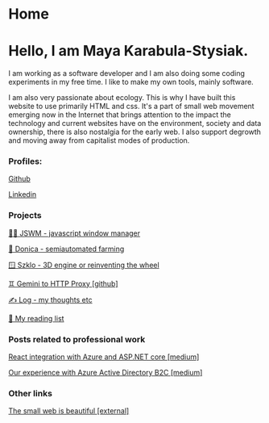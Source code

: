 # Home

# Hello, I am Maya Karabula-Stysiak.

I am working as a software developer and I am also doing some coding experiments in my free time. I like to make my own tools, mainly software.

I am also very passionate about ecology. This is why I have built this website to use primarily HTML and css. It's a part of small web movement emerging now in the Internet that brings attention to the impact the technology and current websites have on the environment, society and data ownership, there is also nostalgia for the early web. I also support degrowth and moving away from capitalist modes of production.

### Profiles:

[Github](https://github.com/mayakarabula)

[Linkedin](https://www.linkedin.com/in/maya-karabu%C5%82a-stysiak-a8356112a/)

### Projects

[👩‍💻 JSWM - javascript window manager](e0b7bffb41bc4716ba7510bb2d9accf3.gmi)

[🌱 Donica - semiautomated  farming](15331f3aad9145cabaa4f573f94311de.gmi)

[🪟 Szklo - 3D engine or reinventing the wheel](2b76c247269b4abbadf3f942380b00d2.gmi)

 [♊️ Gemini to HTTP Proxy [github]](https://github.com/mayakarabula/gemini-proxy)

[✍️ Log - my thoughts etc](029402285c0c423789fff51ea74909bf.gmi)

[📖 My reading list](42d32031c36e420f97279e7819fe4d83.gmi)

### Posts related to professional work

[React integration with Azure and ASP.NET core [medium]](https://jakub-karabula-stysiak.medium.com/react-integration-with-azure-and-asp-net-core-9651929ae3f9)

[Our experience with Azure Active Directory B2C [medium]](https://jakub-karabula-stysiak.medium.com/our-experience-with-ad-b2c-6e2cc6cfa7f9)

### Other links

[The small web is beautiful [external]](https://benhoyt.com/writings/the-small-web-is-beautiful/)